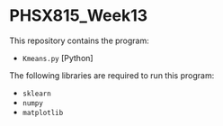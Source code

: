 # PHSX815_Week13

This repository contains the program:

- `Kmeans.py` [Python]

The following libraries are required to run this program:
-  `sklearn`
-  `numpy`
-  `matplotlib`
